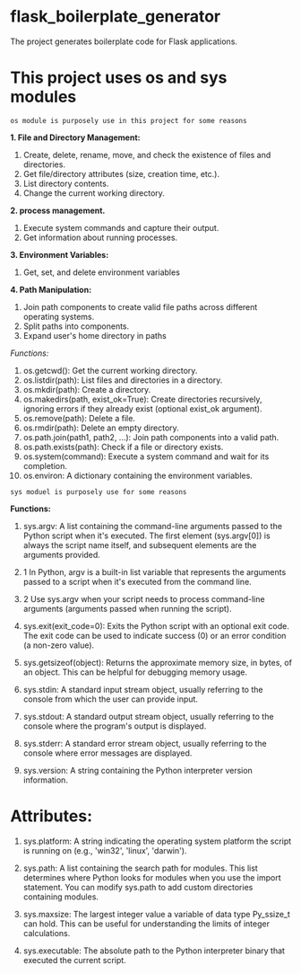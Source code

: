 # flask_boilerplate_generator

The project generates boilerplate code for Flask applications.


# This project uses os and sys modules

`os module is purposely use in this project for some reasons`


**1. File and Directory Management:**
1. Create, delete, rename, move, and check the existence of files and directories.
2. Get file/directory attributes (size, creation time, etc.).
3. List directory contents.
4. Change the current working directory.


**2. process management.**
1. Execute system commands and capture their output.
2. Get information about running processes.


**3. Environment Variables:**
1. Get, set, and delete environment variables


**4. Path Manipulation:**
1. Join path components to create valid file paths across different operating systems.
2. Split paths into components.
3. Expand user's home directory in paths


*Functions:*
1. os.getcwd(): Get the current working directory.
2. os.listdir(path): List files and directories in a directory.
3. os.mkdir(path): Create a directory.
4. os.makedirs(path, exist_ok=True): Create directories recursively, ignoring errors if they already exist (optional exist_ok argument).
5. os.remove(path): Delete a file.
6. os.rmdir(path): Delete an empty directory.
7. os.path.join(path1, path2, ...): Join path components into a valid path.
8. os.path.exists(path): Check if a file or directory exists.
9. os.system(command): Execute a system command and wait for its completion.
10. os.environ: A dictionary containing the environment variables.


`sys moduel is purposely use for some reasons`

**Functions:**
1. sys.argv: A list containing the command-line arguments passed to the Python script when it's executed. The first element (sys.argv[0]) is always the script name itself, and subsequent elements are the arguments provided.

1. 1 In Python, argv is a built-in list variable that represents the arguments passed to a script when it's executed from the command line.

2. 2 Use sys.argv when your script needs to process command-line arguments (arguments passed when running the script).

2. sys.exit(exit_code=0): Exits the Python script with an optional exit code. The exit code can be used to indicate success (0) or an error condition (a non-zero value).

3. sys.getsizeof(object): Returns the approximate memory size, in bytes, of an object. This can be helpful for debugging memory usage.

4. sys.stdin: A standard input stream object, usually referring to the console from which the user can provide input.

5. sys.stdout: A standard output stream object, usually referring to the console where the program's output is displayed.

6. sys.stderr: A standard error stream object, usually referring to the console where error messages are displayed.

7. sys.version: A string containing the Python interpreter version information.


# Attributes:
1. sys.platform: A string indicating the operating system platform the script is running on (e.g., 'win32', 'linux', 'darwin').

2. sys.path: A list containing the search path for modules. This list determines where Python looks for modules when you use the import statement. You can modify sys.path to add custom directories containing modules.

3. sys.maxsize: The largest integer value a variable of data type Py_ssize_t can hold. This can be useful for understanding the limits of integer calculations.

4. sys.executable: The absolute path to the Python interpreter binary that executed the current script.





<!-- pip install flask_cli-0.1.0.tar.gz
pip install flask_cli-0.1.0-py3-none-any.whl
python setup.py sdist bdist_wheel
pip install .


